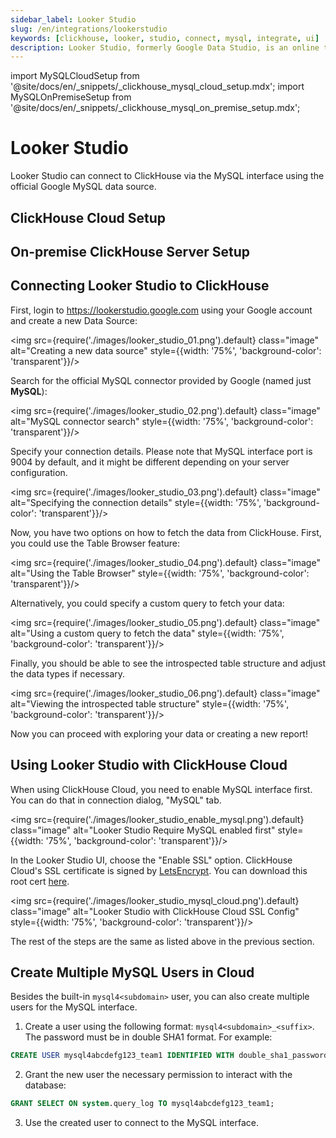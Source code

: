 ```yaml
---
sidebar_label: Looker Studio
slug: /en/integrations/lookerstudio
keywords: [clickhouse, looker, studio, connect, mysql, integrate, ui]
description: Looker Studio, formerly Google Data Studio, is an online tool for converting data into customizable informative reports and dashboards.
---
```


import MySQLCloudSetup from '@site/docs/en/_snippets/_clickhouse_mysql_cloud_setup.mdx';
import MySQLOnPremiseSetup from '@site/docs/en/_snippets/_clickhouse_mysql_on_premise_setup.mdx';

# Looker Studio

Looker Studio can connect to ClickHouse via the MySQL interface using the official Google MySQL data source.

## ClickHouse Cloud Setup
<MySQLCloudSetup />

## On-premise ClickHouse Server Setup
<MySQLOnPremiseSetup />

## Connecting Looker Studio to ClickHouse

First, login to https://lookerstudio.google.com using your Google account and create a new Data Source:

<img src={require('./images/looker_studio_01.png').default} class="image" alt="Creating a new data source" style={{width: '75%', 'background-color': 'transparent'}}/>
<br/>

Search for the official MySQL connector provided by Google (named just **MySQL**):

<img src={require('./images/looker_studio_02.png').default} class="image" alt="MySQL connector search" style={{width: '75%', 'background-color': 'transparent'}}/>
<br/>

Specify your connection details. Please note that MySQL interface port is 9004 by default, 
and it might be different depending on your server configuration.

<img src={require('./images/looker_studio_03.png').default} class="image" alt="Specifying the connection details" style={{width: '75%', 'background-color': 'transparent'}}/>
<br/>

Now, you have two options on how to fetch the data from ClickHouse. First, you could use the Table Browser feature:

<img src={require('./images/looker_studio_04.png').default} class="image" alt="Using the Table Browser" style={{width: '75%', 'background-color': 'transparent'}}/>
<br/>

Alternatively, you could specify a custom query to fetch your data:

<img src={require('./images/looker_studio_05.png').default} class="image" alt="Using a custom query to fetch the data" style={{width: '75%', 'background-color': 'transparent'}}/>
<br/>

Finally, you should be able to see the introspected table structure and adjust the data types if necessary. 

<img src={require('./images/looker_studio_06.png').default} class="image" alt="Viewing the introspected table structure" style={{width: '75%', 'background-color': 'transparent'}}/>
<br/>

Now you can proceed with exploring your data or creating a new report! 

## Using Looker Studio with ClickHouse Cloud

When using ClickHouse Cloud, you need to enable MySQL interface first. You can do that in connection dialog, "MySQL" tab.

<img src={require('./images/looker_studio_enable_mysql.png').default} class="image" alt="Looker Studio Require MySQL enabled first" style={{width: '75%', 'background-color': 'transparent'}}/>
<br/>

In the Looker Studio UI, choose the "Enable SSL" option. ClickHouse Cloud's SSL certificate is signed by [LetsEncrypt](https://letsencrypt.org/certificates/). You can download this root cert [here](https://letsencrypt.org/certs/isrgrootx1.pem).

<img src={require('./images/looker_studio_mysql_cloud.png').default} class="image" alt="Looker Studio with ClickHouse Cloud SSL Config" style={{width: '75%', 'background-color': 'transparent'}}/>
<br/>

The rest of the steps are the same as listed above in the previous section.

## Create Multiple MySQL Users in Cloud

Besides the built-in `mysql4<subdomain>` user, you can also create multiple users for the MySQL interface.

1. Create a user using the following format: `mysql4<subdomain>_<suffix>`. The password must be in double SHA1 format. For example:

  ```sql
  CREATE USER mysql4abcdefg123_team1 IDENTIFIED WITH double_sha1_password BY 'YourPassword42$';
  ```

2. Grant the new user the necessary permission to interact with the database:

  ```sql
  GRANT SELECT ON system.query_log TO mysql4abcdefg123_team1;
  ```

3. Use the created user to connect to the MySQL interface.
